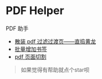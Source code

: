 # PDF Helper

PDF 助手

- [散装 pdf 过滤过渡页——直捣黄龙](./pdf_filter)
- [批量增加书签](./add_bookmarks)
- [pdf 页面切割](./pdf_scissors)

> 如果觉得有帮助就点个star呗
